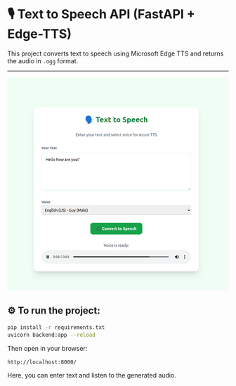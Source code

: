 # 🎙️ Text to Speech API (FastAPI + Edge-TTS)

This project converts text to speech using Microsoft Edge TTS and returns the audio in `.ogg` format.

---


![Image](image.png)

## ⚙️ To run the project:

```bash
pip install -r requirements.txt
uvicorn backend:app --reload
```

Then open in your browser:

```
http://localhost:8000/
```

Here, you can enter text and listen to the generated audio.
